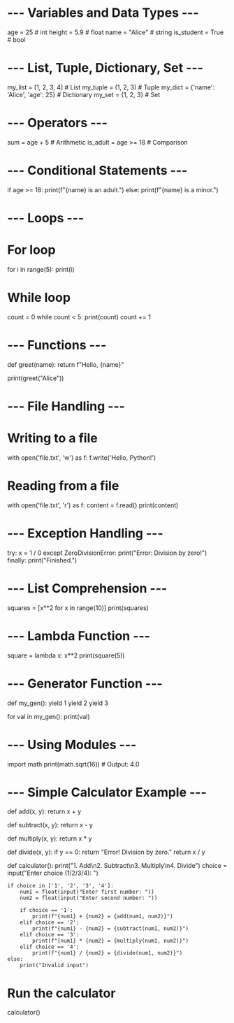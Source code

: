 # --- Variables and Data Types ---
age = 25  # int
height = 5.9  # float
name = "Alice"  # string
is_student = True  # bool

# --- List, Tuple, Dictionary, Set ---
my_list = [1, 2, 3, 4]  # List
my_tuple = (1, 2, 3)  # Tuple
my_dict = {'name': 'Alice', 'age': 25}  # Dictionary
my_set = {1, 2, 3}  # Set

# --- Operators ---
sum = age + 5  # Arithmetic
is_adult = age >= 18  # Comparison

# --- Conditional Statements ---
if age >= 18:
    print(f"{name} is an adult.")
else:
    print(f"{name} is a minor.")

# --- Loops ---
# For loop
for i in range(5):
    print(i)

# While loop
count = 0
while count < 5:
    print(count)
    count += 1

# --- Functions ---
def greet(name):
    return f"Hello, {name}"

print(greet("Alice"))

# --- File Handling ---
# Writing to a file
with open('file.txt', 'w') as f:
    f.write('Hello, Python!')

# Reading from a file
with open('file.txt', 'r') as f:
    content = f.read()
    print(content)

# --- Exception Handling ---
try:
    x = 1 / 0
except ZeroDivisionError:
    print("Error: Division by zero!")
finally:
    print("Finished.")

# --- List Comprehension ---
squares = [x**2 for x in range(10)]
print(squares)

# --- Lambda Function ---
square = lambda x: x**2
print(square(5))

# --- Generator Function ---
def my_gen():
    yield 1
    yield 2
    yield 3

for val in my_gen():
    print(val)

# --- Using Modules ---
import math
print(math.sqrt(16))  # Output: 4.0

# --- Simple Calculator Example ---
def add(x, y):
    return x + y

def subtract(x, y):
    return x - y

def multiply(x, y):
    return x * y

def divide(x, y):
    if y == 0:
        return "Error! Division by zero."
    return x / y

def calculator():
    print("1. Add\n2. Subtract\n3. Multiply\n4. Divide")
    choice = input("Enter choice (1/2/3/4): ")

    if choice in ['1', '2', '3', '4']:
        num1 = float(input("Enter first number: "))
        num2 = float(input("Enter second number: "))

        if choice == '1':
            print(f"{num1} + {num2} = {add(num1, num2)}")
        elif choice == '2':
            print(f"{num1} - {num2} = {subtract(num1, num2)}")
        elif choice == '3':
            print(f"{num1} * {num2} = {multiply(num1, num2)}")
        elif choice == '4':
            print(f"{num1} / {num2} = {divide(num1, num2)}")
    else:
        print("Invalid input")

# Run the calculator
calculator()
